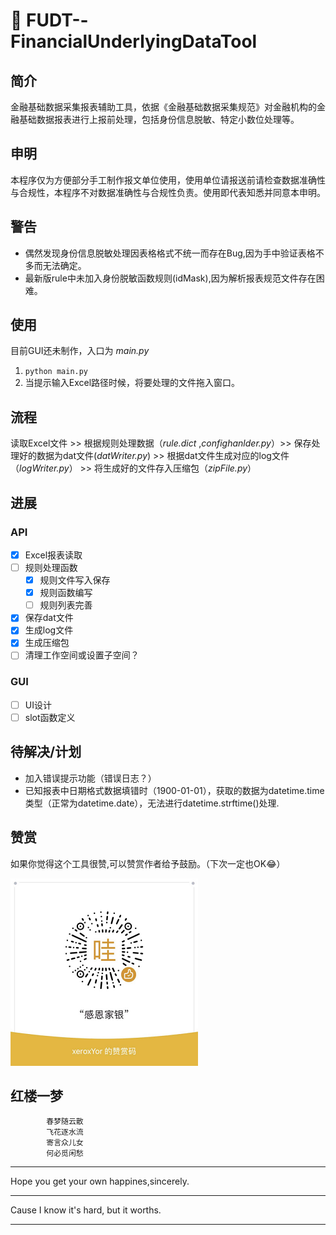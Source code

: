 # 🧰 FUDT--FinancialUnderlyingDataTool

## 简介
金融基础数据采集报表辅助工具，依据《金融基础数据采集规范》对金融机构的金融基础数据报表进行上报前处理，包括身份信息脱敏、特定小数位处理等。

## 申明
本程序仅为方便部分手工制作报文单位使用，使用单位请报送前请检查数据准确性与合规性，本程序不对数据准确性与合规性负责。使用即代表知悉并同意本申明。

## 警告
- 偶然发现身份信息脱敏处理因表格格式不统一而存在Bug,因为手中验证表格不多而无法确定。
- 最新版rule中未加入身份脱敏函数规则(idMask),因为解析报表规范文件存在困难。

## 使用
目前GUI还未制作，入口为 *main.py*  
  1. `python main.py`
  2. 当提示输入Excel路径时候，将要处理的文件拖入窗口。
   

## 流程
读取Excel文件 >> 根据规则处理数据（*rule.dict* ,*confighanlder.py*）>> 保存处理好的数据为dat文件(*datWriter.py*) >> 根据dat文件生成对应的log文件（*logWriter.py*） >> 将生成好的文件存入压缩包（*zipFile.py*）

## 进展
### API
- [X] Excel报表读取
- [ ] 规则处理函数
  - [X] 规则文件写入保存
  - [X] 规则函数编写
  - [ ] 规则列表完善 
- [X] 保存dat文件
- [x] 生成log文件
- [X] 生成压缩包
- [ ] 清理工作空间或设置子空间？
### GUI
- [ ] UI设计
- [ ] slot函数定义

## 待解决/计划
  + 加入错误提示功能（错误日志？）
  + 已知报表中日期格式数据填错时（1900-01-01），获取的数据为datetime.time类型（正常为datetime.date），无法进行datetime.strftime()处理.
 
## 赞赏
如果你觉得这个工具很赞,可以赞赏作者给予鼓励。（下次一定也OK:joy:）

<img src="resource\\donate.png">

## 红楼一梦
            春梦随云散
            飞花逐水流
            寄言众儿女
            何必觅闲愁
***
Hope you get your own happines,sincerely.
***
Cause I know it's hard, but it worths.
***